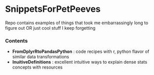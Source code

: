 # SnippetsForPetPeeves
Repo contains examples of things that took me embarrassingly long to figure out OR just cool stuff I keep forgetting

### Contents
- **FromDplyrRtoPandasPython** : code recipes with r, python flavor of similar data transformations  
- **InuitiveDefinitions** : excellent intuitive ways to explain dense stats concepts with resources


